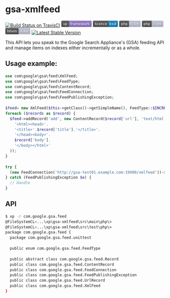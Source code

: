 gsa-xmlfeed
===========

[![Build Status on TravisCI](https://secure.travis-ci.org/xp-forge/gsa-xmlfeed.svg)](http://travis-ci.org/xp-forge/gsa-xmlfeed)
[![XP Framework Module](https://raw.githubusercontent.com/xp-framework/web/master/static/xp-framework-badge.png)](https://github.com/xp-framework/core)
[![BSD Licence](https://raw.githubusercontent.com/xp-framework/web/master/static/licence-bsd.png)](https://github.com/xp-framework/core/blob/master/LICENCE.md)
[![Required PHP 5.5+](https://raw.githubusercontent.com/xp-framework/web/master/static/php-5_5plus.png)](http://php.net/)
[![Supports PHP 7.0+](https://raw.githubusercontent.com/xp-framework/web/master/static/php-7_0plus.png)](http://php.net/)
[![Supports HHVM 3.4+](https://raw.githubusercontent.com/xp-framework/web/master/static/hhvm-3_4plus.png)](http://hhvm.com/)
[![Latest Stable Version](https://poser.pugx.org/xp-forge/gsa-xmlfeed/version.png)](https://packagist.org/packages/xp-forge/gsa-xmlfeed)


This API lets you speak to the Google Search Appliance's (GSA) feeding API and manage items on indexes either incrementally or as a whole.

Usage example:
--
```php
use com\google\gsa\feed\XmlFeed;
use com\google\gsa\feed\FeedType;
use com\google\gsa\feed\ContentRecord;
use com\google\gsa\feed\FeedConnection;
use com\google\gsa\feed\FeedPublishingException;

$feed= new XmlFeed($this->getClass()->getSimpleName(), FeedType::$INCREMENTAL);
foreach ($records as $record) {
  $feed->addRecord('add', new ContentRecord($record['url'], 'text/html',
    '<html><head>'.
    '<title>'.$record['title'].'</title>'.
    '</head><body>'.
    $record['body'].
    '</body></html>'
  ));
}

try {
  (new FeedConnection('http://gsa-test01.example.com:19900/xmlfeed'))->publish($feed);
} catch (FeedPublishingException $e) {
  // Handle
}
```

API
--
```sh
$ xp -r com.google.gsa.feed
@FileSystemCL<...\xp\gsa-xmlfeed\src\main\php\>
@FileSystemCL<...\xp\gsa-xmlfeed\src\test\php\>
package com.google.gsa.feed {
  package com.google.gsa.feed.unittest

  public enum com.google.gsa.feed.FeedType

  public abstract class com.google.gsa.feed.Record
  public class com.google.gsa.feed.ContentRecord
  public class com.google.gsa.feed.FeedConnection
  public class com.google.gsa.feed.FeedPublishingException
  public class com.google.gsa.feed.UrlRecord
  public class com.google.gsa.feed.XmlFeed
}
```


